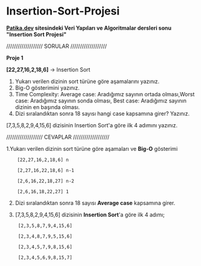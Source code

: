 
# Insertion-Sort-Projesi
**[Patika.dev](www.patika.dev/) sitesindeki Veri Yapıları ve Algoritmalar dersleri sonu "Insertion Sort Projesi"**  

  ///////////////////  SORULAR  ///////////////////

**Proje 1** 

**[22,27,16,2,18,6]** -> Insertion Sort

1.  Yukarı verilen dizinin sort türüne göre aşamalarını yazınız.
2.  Big-O gösterimini yazınız.
3.  Time Complexity: Average case: Aradığımız sayının ortada olması,Worst case: Aradığımız sayının sonda olması, Best case: Aradığımız sayının dizinin en başında olması.
4.  Dizi sıralandıktan sonra 18 sayısı hangi case kapsamına girer? Yazınız.

[7,3,5,8,2,9,4,15,6] dizisinin Insertion Sort'a göre ilk 4 adımını yazınız.

///////////////////  CEVAPLAR  ///////////////////

1.Yukarı verilen dizinin sort türüne göre aşamaları ve **Big-O** gösterimi

		[22,27,16,2,18,6] n

		[2,27,16,22,18,6] n-1

		[2,6,16,22,18,27] n-2 

		[2,6,16,18,22,27] 1

2. Dizi sıralandıktan sonra 18 sayısı **Average case** kapsamına girer.




3. [7,3,5,8,2,9,4,15,6] dizisinin **Insertion Sort**'a göre ilk 4 adımı;
	
		[2,3,5,8,7,9,4,15,6] 
	 
		[2,3,4,8,7,9,5,15,6]
	
		[2,3,4,5,7,9,8,15,6]
	 
		[2,3,4,5,6,9,8,15,7] 
